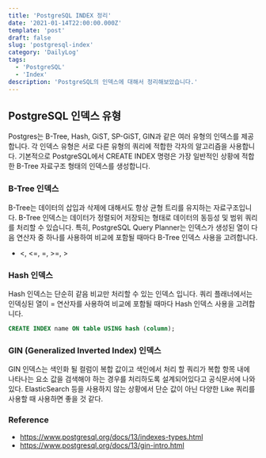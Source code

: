 ```yaml
---
title: 'PostgreSQL INDEX 정리'
date: '2021-01-14T22:00:00.000Z'
template: 'post'
draft: false
slug: 'postgresql-index'
category: 'DailyLog'
tags:
  - 'PostgreSQL'
  - 'Index'
description: 'PostgreSQL의 인덱스에 대해서 정리해보았습니다.'
---
```


## PostgreSQL 인덱스 유형

Postgres는 B-Tree, Hash, GiST, SP-GiST, GIN과 같은 여러 유형의 인덱스를 제공합니다. 각 인덱스 유형은 서로 다른 유형의 쿼리에 적합한 각자의 알고리즘을 사용합니다. 기본적으로 PostgreSQL에서 CREATE INDEX 명령은 가장 일반적인 상황에 적합한 B-Tree 자료구조 형태의 인덱스를 생성합니다.

### B-Tree 인덱스

B-Tree는 데이터의 삽입과 삭제에 대해서도 항상 균형 트리를 유지하는 자료구조입니다. B-Tree 인덱스는 데이터가 정렬되어 저장되는 형태로 데이터의 동등성 및 범위 쿼리를 처리할 수 있습니다. 특히, PostgreSQL Query Planner는 인덱스가 생성된 열이 다음 연산자 중 하나를 사용하여 비교에 포함될 때마다 B-Tree 인덱스 사용을 고려합니다.

- <, <=, =, >=, >

### Hash 인덱스

Hash 인덱스는 단순히 같음 비교만 처리할 수 있는 인덱스 입니다. 쿼리 플래너에서는 인덱싱된 열이 = 연산자를 사용하여 비교에 포함될 때마다 Hash 인덱스 사용을 고려합니다.

```SQL
CREATE INDEX name ON table USING hash (column);
```

### GIN (Generalized Inverted Index) 인덱스

GIN 인덱스는 색인화 될 컬럼이 복합 값이고 색인에서 처리 할 쿼리가 복합 항목 내에 나타나는 요소 값을 검색해야 하는 경우를 처리하도록 설계되어있다고 공식문서에 나와있다.
ElasticSearch 등을 사용하지 않는 상황에서 단순 값이 아닌 다양한 Like 쿼리를 사용할 때 사용하면 좋을 것 같다.

### Reference

- https://www.postgresql.org/docs/13/indexes-types.html
- https://www.postgresql.org/docs/13/gin-intro.html
